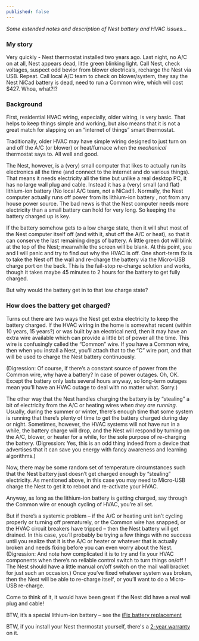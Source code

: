 ```yaml
---
published: false
---
```

_Some extended notes and description of Nest battery  and HVAC issues…_

### My story

Very quickly - Nest thermostat installed two years ago. Last night, no A/C on at all, Nest appears dead, little green blinking light. Call Nest, check voltages, suspect odd bevior from blower electricals, recharge the Nest via USB. Repeat. Call local A/C team to check on blower/system, they say the Nest NiCad battery is dead, need to run a Common wire, which will cost $427. Whoa, what?!?

### Background

First, residential HVAC wiring, especially, older wiring, is very basic. That helps to keep things simple and working, but also means that it is not a great match for slapping on an “internet of things” smart thermostat.
 
Traditionally, older HVAC may have simple wiring designed to just turn on and off the A/C (or blower) or heat/furnace when the *mechanical* thermostat says to.  All well and good.
 
The Nest, however, is a (very) small computer that likes to actually run its electronics all the time (and connect to the internet and do various things). That means it needs electricity all the time but unlike a real desktop PC, it has no large wall plug and cable. Instead it has a (very) small (and flat) lithium-ion battery (No local A/C team, not a NiCad!). Normally, the Nest computer actually runs off power from its lithium-ion battery , not from any house power source. The bad news is that the Nest computer needs more electricity than a small battery can hold for very long. So keeping the battery charged up is key.
 
If the battery somehow gets to a low charge state, then it will shut most of the Nest computer itself off (and with it, shut off the A/C or heat), so that it can conserve the last remaining dregs of battery. A little green dot will blink at the top of the Nest; meanwhile the screen will be blank. At this point, you and I will panic and try to find out why the HVAC is off. One short-term fix is to take the Nest off the wall and re-charge the battery via the Micro-USB charge port on the back. This is the fail-stop re-charge solution and works, though it takes maybe 45 minutes to 2 hours for the battery to get fully charged.
 
But why would the battery get in to that low charge state?

### How does the battery get charged?

Turns out there are two ways the Nest get extra electricity to keep the battery charged. If the HVAC wiring in the home is somewhat recent (within 10 years, 15 years?) or was built by an electrical nerd, then it may have an extra wire available which can provide a little bit of power all the time. This wire is confusingly called the “Common” wire. If you have a Common wire, then when you install a Nest, you’ll attach that to the “C” wire port, and that will be used to charge the Nest battery continuously.
 
(Digression: Of course, if there’s a constant source of power from the Common wire, why have a battery? In case of power outages. Oh, OK. Except the battery only lasts several hours anyway, so long-term outages mean you’ll have an HVAC outage to deal with no matter what. Sorry.)
 
The other way that the Nest handles charging the battery is by “stealing” a bit of electricity from the A/C or heating wires *when they are running*.  Usually, during the summer or winter, there’s enough time that some system is running that there’s plenty of time to get the battery charged during day or night. Sometimes, however, the HVAC systems will not have run in a while, the battery charge will drop, and the Nest will respond by turning on the A/C, blower, or heater for a while, for the sole purpose of re-charging the battery. (Digression: Yes, this is an odd thing indeed from a device that advertises that it can save you energy with fancy awareness and learning algorithms.)
 
Now, there may be some random set of temperature circumstances such that the Nest battery just doesn’t get charged enough by “stealing” electricity. As mentioned above, in this case you may need to Micro-USB charge the Nest to get it to reboot and re-activate your HVAC.
 
Anyway, as long as the lithium-ion battery is getting charged, say through the Common wire or enough cycling of HVAC, you’re all set.
 
But if there’s a systemic problem – if the A/C or heating unit isn’t cycling properly or turning off prematurely, or the Common wire has snapped, or the HVAC circuit breakers have tripped – then the Nest battery will get drained. In this case, you’ll probably be trying a few things with no success until you realize that it is the A/C or heater or whatever that is actually broken and needs fixing before you can even worry about the Nest. (Digression: And note how complicated it is to try and fix your HVAC components when there’s no reliable control switch to turn things on/off !  The Nest should have a little manual on/off switch on the mail wall bracket for just such an occasion.) Once you’ve fixed whatever system was broken, then the Nest will be able to re-charge itself, or you’ll want to do a Micro-USB re-charge.
 
Come to think of it, it would have been great if the Nest did have a real wall plug and cable!
 
BTW, it’s a special lithium-ion battery – see the [iFix battery replacement](https://www.ifixit.com/Guide/Nest+Learning+Thermostat+2nd+Generation+Battery+Replacement/30626)
 
BTW, if you install your Nest thermostat yourself, there's a [2-year warranty](https://nest.com/legal/warranty/thermostat/) on it.